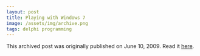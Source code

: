```yaml
---
layout: post
title: Playing with Windows 7
image: /assets/img/archive.png
tags: delphi programming
---
```

This archived post was originally published on June 10, 2009. Read it [here](/alex.ciobanu.org/indexd7c9.html).
